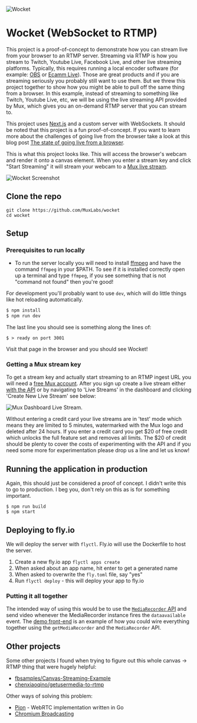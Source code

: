 ![Wocket](https://banner.mux.dev/?text=Wocket)

# Wocket (WebSocket to RTMP)

This project is a proof-of-concept to demonstrate how you can stream live from your browser to an RTMP server. Streaming via RTMP is how you stream to Twitch, Youtube Live, Facebook Live, and other live streaming platforms. Typically, this requires running a local encoder software (for example: [OBS](https://obsproject.com/) or [Ecamm Live](https://www.ecamm.com/mac/ecammlive/)). Those are great products and if you are streaming seriously you probably still want to use them. But we threw this project together to show how you might be able to pull off the same thing from a browser. In this example, instead of streaming to something like Twitch, Youtube Live, etc, we will be using the live streaming API provided by Mux, which gives you an on-demand RTMP server that you can stream to.


This project uses [Next.js](https://nextjs.org) and a custom server with WebSockets. It should be noted that this project is a fun proof-of-concept. If you want to learn more about the challenges of going live from the browser take a look at this blog post [The state of going live from a browser](https://mux.com/blog/the-state-of-going-live-from-a-browser/).

This is what this project looks like. This will access the browser's webcam and render it onto a canvas element. When you enter a stream key and click "Start Streaming" it will stream your webcam to a [Mux live stream](https://docs.mux.com/docs/live-streaming).

![Wocket Screenshot](./screenshots/wocket-live-browser-1.png?raw=true)

## Clone the repo

```
git clone https://github.com/MuxLabs/wocket
cd wocket
```

## Setup

### Prerequisites to run locally

  * To run the server locally you will need to install [ffmpeg](https://www.ffmpeg.org/) and have the command `ffmpeg` in your $PATH. To see if it is installed correctly open up a terminal and type `ffmpeg`, if you see something that is not "command not found" then you're good!

For development you'll probably want to use `dev`, which will do little things like hot reloading automatically.

```javascript
$ npm install
$ npm run dev
```

The last line you should see is something along the lines of:

```
$ > ready on port 3001
```

Visit that page in the browser and you should see Wocket!

### Getting a Mux stream key

To get a stream key and actually start streaming to an RTMP ingest URL you will need a [free Mux account](https://dashboard.mux.com/signup?type=video). After you sign up create a live stream either [with the API](https://docs.mux.com/docs/live-streaming) or by navigating to 'Live Streams' in the dashboard and clicking 'Create New Live Stream' see below:

![Mux Dashboard Live Stream](./screenshots/mux-live-stream-dashboard.gif?raw=true).

Without entering a credit card your live streams are in 'test' mode which means they are limited to 5 minutes, watermarked with the Mux logo and deleted after 24 hours. If you enter a credit card you get $20 of free credit which unlocks the full feature set and removes all limits. The $20 of credit should be plenty to cover the costs of experimenting with the API and if you need some more for experimentation please drop us a line and let us know!

## Running the application in production

Again, this should just be considered a proof of concept. I didn't write this to go to production. I beg you, don't rely on this as is for something important.

```
$ npm run build
$ npm start
```

## Deploying to fly.io

We will deploy the server with `flyctl`. Fly.io will use the Dockerfile to host the server.

1. Create a new fly.io app `flyctl apps create`
1. When asked about an app name, hit enter to get a generated name
1. When asked to overwrite the `fly.toml` file, say "yes"
1. Run `flyctl deploy` - this will deploy your app to fly.io


### Putting it all together

The intended way of using this would be to use the [`MediaRecorder` API](https://developer.mozilla.org/en-US/docs/Web/API/MediaStream_Recording_API) and send video whenever the MediaRecorder instance fires the `dataavailable` event. The [demo front-end](pages/index.js) is an example of how you could wire everything together using the `getMediaRecorder` and the `MediaRecorder` API.

## Other projects

Some other projects I found when trying to figure out this whole canvas -> RTMP thing that were hugely helpful:

* [fbsamples/Canvas-Streaming-Example](https://github.com/fbsamples/Canvas-Streaming-Example)
* [chenxiaoqino/getusermedia-to-rtmp](https://github.com/chenxiaoqino/getusermedia-to-rtmp)

Other ways of solving this problem:

* [Pion](https://pion.ly/) - WebRTC implementation written in Go
* [Chromium Broadcasting](https://github.com/muxinc/chromium_broadcast_demo)
